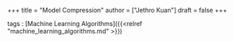 +++
title = "Model Compression"
author = ["Jethro Kuan"]
draft = false
+++

tags
: [Machine Learning Algorithms]({{<relref "machine_learning_algorithms.md" >}})
